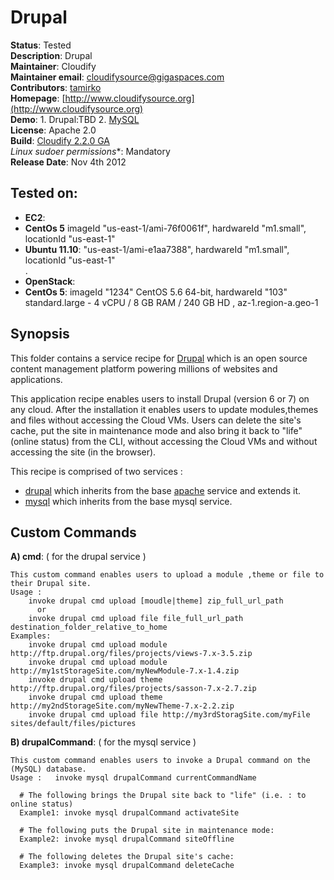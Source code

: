 # Drupal 

**Status**: Tested  
**Description**:  Drupal   
**Maintainer**:       Cloudify  
**Maintainer email**: cloudifysource@gigaspaces.com  
**Contributors**:    [tamirko](https://github.com/tamirko)  
**Homepage**:   [http://www.cloudifysource.org](http://www.cloudifysource.org)  
**Demo**: 1. Drupal:TBD  2. [MySQL](http://www.cloudifysource.org/cloudifysourcetv#6Li_lCZXaKY)    
**License**:      Apache 2.0   
**Build**:   [Cloudify 2.2.0 GA](http://repository.cloudifysource.org/org/cloudifysource/2.2.0-RELEASE/gigaspaces-cloudify-2.2.0-ga-b2500)     
**Linux* sudoer permissions**:	Mandatory  
**Release Date**: Nov 4th 2012    


Tested on:
--------

* <strong>EC2</strong>: 
 * <strong>CentOs 5</strong> imageId "us-east-1/ami-76f0061f", hardwareId "m1.small", locationId "us-east-1"  
 * <strong>Ubuntu 11.10</strong>: "us-east-1/ami-e1aa7388", hardwareId "m1.small", locationId "us-east-1"   
.
* <strong>OpenStack</strong>:  
 * <strong>CentOs 5</strong>: imageId "1234" CentOS 5.6 64-bit, hardwareId "103"  standard.large - 4 vCPU / 8 GB RAM / 240 GB HD , az-1.region-a.geo-1 


Synopsis
--------

This folder contains a service recipe for [Drupal](http://drupal.org/) which is an open source content management platform powering millions of websites and applications.

This application recipe enables users to install Drupal (version 6 or 7) on any cloud.
After the installation it enables users to update modules,themes and files without accessing the Cloud VMs.
Users can delete the site's cache, put the site in maintenance mode and also bring it back to "life" (online status) from the CLI, without accessing the Cloud VMs and without accessing the site (in the browser).

This recipe is comprised of two services : 
* [drupal](drupal/drupal-service.groovy) which inherits from the base [apache](../../services/websphere/README.md) service and extends it.  
* [mysql](../../services/mysql/README.md) which inherits from the base mysql service. 



## Custom Commands 

**A) cmd**: ( for the drupal service )

	This custom command enables users to upload a module ,theme or file to their Drupal site.
	Usage :  
		invoke drupal cmd upload [moudle|theme] zip_full_url_path
		  or
		invoke drupal cmd upload file file_full_url_path  destination_folder_relative_to_home
	Examples: 
		invoke drupal cmd upload module http://ftp.drupal.org/files/projects/views-7.x-3.5.zip
		invoke drupal cmd upload module http://my1stStorageSite.com/myNewModule-7.x-1.4.zip
		invoke drupal cmd upload theme http://ftp.drupal.org/files/projects/sasson-7.x-2.7.zip
		invoke drupal cmd upload theme http://my2ndStorageSite.com/myNewTheme-7.x-2.2.zip
		invoke drupal cmd upload file http://my3rdStoragSite.com/myFile sites/default/files/pictures
	
**B) drupalCommand**: ( for the mysql service ) 

	This custom command enables users to invoke a Drupal command on the (MySQL) database.
	Usage :   invoke mysql drupalCommand currentCommandName	
	
	  # The following brings the Drupal site back to "life" (i.e. : to online status) 
	  Example1: invoke mysql drupalCommand activateSite
		
	  # The following puts the Drupal site in maintenance mode:  
	  Example2: invoke mysql drupalCommand siteOffline 
	
	  # The following deletes the Drupal site's cache: 
	  Example3: invoke mysql drupalCommand deleteCache 
	
	